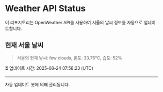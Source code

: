 
# Weather API Status

이 리포지토리는 OpenWeather API를 사용하여 서울의 날씨 정보를 자동으로 업데이트합니다.

## 현재 서울 날씨
> 서울의 현재 날씨: few clouds, 온도: 33.76°C, 습도: 52%

⏳ 업데이트 시간: 2025-08-24 07:58:23 (UTC)

---
자동 업데이트 봇에 의해 관리됩니다.
